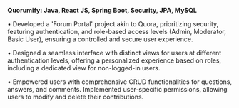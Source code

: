 **Quorumify: Java, React JS, Spring Boot, Security, JPA, MySQL**

• Developed a 'Forum Portal' project akin to Quora, prioritizing security, featuring authentication, and role-based access levels (Admin, Moderator, Basic User), ensuring a controlled and secure user experience.

• Designed a seamless interface with distinct views for users at different authentication levels, offering a personalized experience based on roles, including a dedicated view for non-logged-in users.

• Empowered users with comprehensive CRUD functionalities for questions, answers, and comments. Implemented user-specific permissions, allowing users to modify and delete their contributions.



